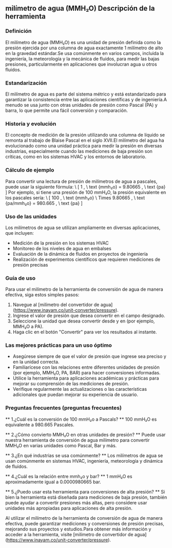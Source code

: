 ## milímetro de agua (MMH₂O) Descripción de la herramienta

### Definición
El milímetro de agua (MMH₂O) es una unidad de presión definida como la presión ejercida por una columna de agua exactamente 1 milímetro de alto en la gravedad estándar.Se usa comúnmente en varios campos, incluida la ingeniería, la meteorología y la mecánica de fluidos, para medir las bajas presiones, particularmente en aplicaciones que involucran agua u otros fluidos.

### Estandarización
El milímetro de agua es parte del sistema métrico y está estandarizado para garantizar la consistencia entre las aplicaciones científicas y de ingeniería.A menudo se usa junto con otras unidades de presión como Pascal (PA) y barra, lo que permite una fácil conversión y comparación.

### Historia y evolución
El concepto de medición de la presión utilizando una columna de líquido se remonta al trabajo de Blaise Pascal en el siglo XVII.El milímetro del agua ha evolucionado como una unidad práctica para medir la presión en diversas industrias, especialmente cuando las mediciones de baja presión son críticas, como en los sistemas HVAC y los entornos de laboratorio.

### Cálculo de ejemplo
Para convertir una lectura de presión de milímetros de agua a pascales, puede usar la siguiente fórmula:
\ [
1 \, \ text {mmh₂o} = 9.80665 \, \ text {pa}
\]
Por ejemplo, si tiene una presión de 100 mmH₂O, la presión equivalente en los pascales sería:
\ [
100 \, \ text {mmh₂o} \ Times 9.80665 \, \ text {pa/mmh₂o} = 980.665 \, \ text {pa}
\]

### Uso de las unidades
Los milímetros de agua se utilizan ampliamente en diversas aplicaciones, que incluyen:
- Medición de la presión en los sistemas HVAC
- Monitoreo de los niveles de agua en embalses
- Evaluación de la dinámica de fluidos en proyectos de ingeniería
- Realización de experimentos científicos que requieren mediciones de presión precisas

### Guía de uso
Para usar el milímetro de la herramienta de conversión de agua de manera efectiva, siga estos simples pasos:
1. Navegue al [milímetro del convertidor de agua] (https://www.inayam.co/unit-converter/pressure).
2. Ingrese el valor de presión que desea convertir en el campo designado.
3. Seleccione la unidad que desea convertir desde y en (por ejemplo, MMH₂O a PA).
4. Haga clic en el botón "Convertir" para ver los resultados al instante.

### Las mejores prácticas para un uso óptimo
- Asegúrese siempre de que el valor de presión que ingrese sea preciso y en la unidad correcta.
- Familiarícese con las relaciones entre diferentes unidades de presión (por ejemplo, MMH₂O, PA, BAR) para hacer conversiones informadas.
- Utilice la herramienta para aplicaciones académicas y prácticas para mejorar su comprensión de las mediciones de presión.
- Verifique regularmente las actualizaciones o las características adicionales que puedan mejorar su experiencia de usuario.

### Preguntas frecuentes (preguntas frecuentes)

** 1.¿Cuál es la conversión de 100 mmH₂o a Pascals? **
100 mmH₂O es equivalente a 980.665 Pascales.

** 2.¿Cómo convierto MMH₂O en otras unidades de presión? **
Puede usar nuestra herramienta de conversión de agua milímetro para convertir MMH₂O en varias unidades como Pascal, Bar y más.

** 3.¿En qué industrias se usa comúnmente? **
Los milímetros de agua se usan comúnmente en sistemas HVAC, ingeniería, meteorología y dinámica de fluidos.

** 4.¿Cuál es la relación entre mmh₂o y bar? **
1 mmH₂O es aproximadamente igual a 0.0000980665 bar.

** 5.¿Puedo usar esta herramienta para conversiones de alta presión? **
Si bien la herramienta está diseñada para mediciones de baja presión, también puede ayudar a convertir presiones más altas, pero considere usar unidades más apropiadas para aplicaciones de alta presión.

Al utilizar el milímetro de la herramienta de conversión de agua de manera efectiva, puede garantizar mediciones y conversiones de presión precisas, mejorando sus proyectos y estudios.Para obtener más información y acceder a la herramienta, visite [milímetro de convertidor de agua] (https://www.inayam.co/unit-converter/pressure).